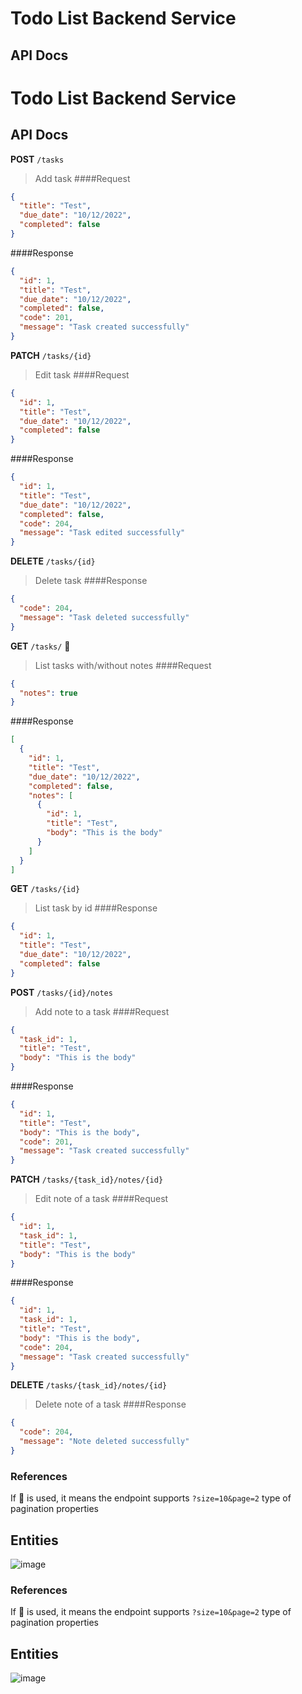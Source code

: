 # Todo List Backend Service 

## API Docs 

# Todo List Backend Service

## API Docs

**POST** `/tasks`
> Add task
####Request
```json
{
  "title": "Test",
  "due_date": "10/12/2022",
  "completed": false
}
```
####Response
```json
{
  "id": 1,
  "title": "Test",
  "due_date": "10/12/2022",
  "completed": false,
  "code": 201,
  "message": "Task created successfully"
}
```

**PATCH** `/tasks/{id}`
> Edit task
####Request
```json
{
  "id": 1,
  "title": "Test",
  "due_date": "10/12/2022",
  "completed": false
}
```
####Response
```json
{
  "id": 1,
  "title": "Test",
  "due_date": "10/12/2022",
  "completed": false,
  "code": 204,
  "message": "Task edited successfully"
}
```

**DELETE** `/tasks/{id}`
> Delete task
####Response
```json
{
  "code": 204,
  "message": "Task deleted successfully"
}
```

**GET** `/tasks/` 📄
> List tasks with/without notes
####Request
```json
{
  "notes": true
}
```
####Response
```json
[
  {
    "id": 1,
    "title": "Test",
    "due_date": "10/12/2022",
    "completed": false,
    "notes": [
      {
        "id": 1,
        "title": "Test",
        "body": "This is the body"
      }
    ]
  }
]
```

**GET** `/tasks/{id}`
> List task by id
####Response
```json
{
  "id": 1,
  "title": "Test",
  "due_date": "10/12/2022",
  "completed": false
}
```

**POST** `/tasks/{id}/notes`
> Add note to a task
####Request
```json
{
  "task_id": 1,
  "title": "Test",
  "body": "This is the body"
}
```
####Response
```json
{
  "id": 1,
  "title": "Test",
  "body": "This is the body",
  "code": 201,
  "message": "Task created successfully"
}
```


**PATCH** `/tasks/{task_id}/notes/{id}`
> Edit note of a task
####Request
```json
{
  "id": 1,
  "task_id": 1,
  "title": "Test",
  "body": "This is the body"
}
```
####Response
```json
{
  "id": 1,
  "task_id": 1,
  "title": "Test",
  "body": "This is the body",
  "code": 204,
  "message": "Task created successfully"
}
```

**DELETE** `/tasks/{task_id}/notes/{id}`
> Delete note of a task
####Response
```json
{
  "code": 204,
  "message": "Note deleted successfully"
}
```


### References

If 📄 is used, it means the endpoint supports `?size=10&page=2` type of pagination properties

## Entities

![image](https://user-images.githubusercontent.com/1327050/180837289-72d49220-f104-45dd-80c6-e30378ab62a6.png)


### References 

If 📄 is used, it means the endpoint supports `?size=10&page=2` type of pagination properties 

## Entities 

![image](https://user-images.githubusercontent.com/1327050/180837289-72d49220-f104-45dd-80c6-e30378ab62a6.png)


